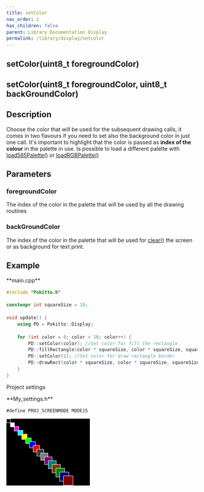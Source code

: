 ```yaml
---
title: setColor
nav_order: 1
has_children: false
parent: Library Documentation Display
permalink: /library/display/setcolor
---
```


## setColor(uint8_t foregroundColor)

## setColor(uint8_t foregroundColor, uint8_t backGroundColor)

## Description
Choose the color that will be used for the subsequent drawing calls, it comes in two flavours if you need to set also the background color in just one call.
It's important to highlight that the color is passed as **index of the colour** in the palette in use.
Is possible to load a different palette with [load565Palette()]({{site.url}}{{site.baseurl}}/library/display/load565palette) or [loadRGBPalette()]({{site.url}}{{site.baseurl}}/library/display/loadrgbpalette)

## Parameters

### foregroundColor
The index of the color in the palette that will be used by all the drawing routines 

### backGroundColor
The index of the color in the palette that will be used for [clear()]({{site.url}}{{site.baseurl}}/library/display/clear) the screen or as background for text print. 


## Example

<div class="code-example" markdown="1">
**main.cpp**
</div>


```cpp
#include "Pokitto.h"

constexpr int squareSize = 10;

void update() {
    using PD = Pokitto::Display;

    for (int color = 0; color < 16; color++) {
        PD::setColor(color); //Set color for fill the rectangle 
        PD::fillRectangle(color * squareSize, color * squareSize, squareSize+color, squareSize+color);
        PD::setColor(1); //Set color for draw rectangle border
        PD::drawRect(color * squareSize, color * squareSize, squareSize+color, squareSize+color);
    }
}

```

Project settings
<div class="code-example" markdown="1">
**My_settings.h**
</div>

```
#define PROJ_SCREENMODE MODE15
```

<div style="min-width: 33.33%">
    <img src="setcolor.png">
</div>
